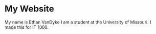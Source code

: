 # My Website

My name is Ethan VanDyke
I am a student at the University of Missouri. I made this for IT 1000. 
